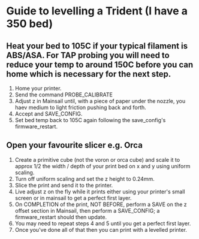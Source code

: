 # Guide to levelling a Trident (I have a 350 bed)

## Heat your bed to 105C if your typical filament is ABS/ASA.  For TAP probing you will need to reduce your temp to around 150C before you can home which is necessary for the next step. 

1) Home your printer.
2) Send the command PROBE_CALIBRATE
3) Adjust z in Mainsail until, with a piece of paper under the nozzle, you haev medium to light friction pushing back and forth.
4) Accept and SAVE_CONFIG.
5) Set bed temp back to 105C again following the save_config's firmware_restart.

## Open your favourite slicer e.g. Orca

1) Create a primitive cube (not the voron or orca cube) and scale it to approx 1/2 the width / depth of your print bed on x and y using uniform scaling.
2) Turn off uniform scaling and set the z height to 0.24mm.
3) Slice the print and send it to the printer.
4) Live adjust z on the fly while it prints either using your printer's small screen or in mainsail to get a perfect first layer.
5) On COMPLETION of the print, NOT BEFORE, perform a SAVE on the z offset section in Mainsail, then perform a SAVE_CONFIG; a firmware_restart should then update.
6) You may need to repeat steps 4 and 5 until you get a perfect first layer.
7) Once you've done all of that then you can print with a levelled printer.
